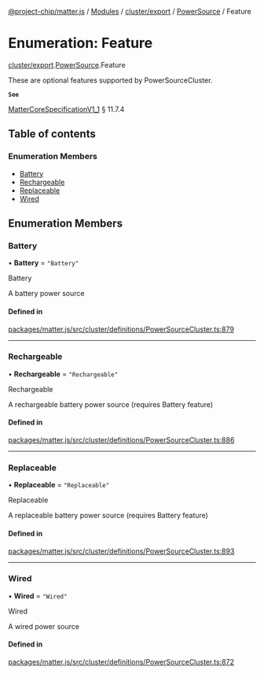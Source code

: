 [@project-chip/matter.js](../README.md) / [Modules](../modules.md) / [cluster/export](../modules/cluster_export.md) / [PowerSource](../modules/cluster_export.PowerSource.md) / Feature

# Enumeration: Feature

[cluster/export](../modules/cluster_export.md).[PowerSource](../modules/cluster_export.PowerSource.md).Feature

These are optional features supported by PowerSourceCluster.

**`See`**

[MatterCoreSpecificationV1_1](../interfaces/spec_export.MatterCoreSpecificationV1_1.md) § 11.7.4

## Table of contents

### Enumeration Members

- [Battery](cluster_export.PowerSource.Feature.md#battery)
- [Rechargeable](cluster_export.PowerSource.Feature.md#rechargeable)
- [Replaceable](cluster_export.PowerSource.Feature.md#replaceable)
- [Wired](cluster_export.PowerSource.Feature.md#wired)

## Enumeration Members

### Battery

• **Battery** = ``"Battery"``

Battery

A battery power source

#### Defined in

[packages/matter.js/src/cluster/definitions/PowerSourceCluster.ts:879](https://github.com/project-chip/matter.js/blob/c15b1068/packages/matter.js/src/cluster/definitions/PowerSourceCluster.ts#L879)

___

### Rechargeable

• **Rechargeable** = ``"Rechargeable"``

Rechargeable

A rechargeable battery power source (requires Battery feature)

#### Defined in

[packages/matter.js/src/cluster/definitions/PowerSourceCluster.ts:886](https://github.com/project-chip/matter.js/blob/c15b1068/packages/matter.js/src/cluster/definitions/PowerSourceCluster.ts#L886)

___

### Replaceable

• **Replaceable** = ``"Replaceable"``

Replaceable

A replaceable battery power source (requires Battery feature)

#### Defined in

[packages/matter.js/src/cluster/definitions/PowerSourceCluster.ts:893](https://github.com/project-chip/matter.js/blob/c15b1068/packages/matter.js/src/cluster/definitions/PowerSourceCluster.ts#L893)

___

### Wired

• **Wired** = ``"Wired"``

Wired

A wired power source

#### Defined in

[packages/matter.js/src/cluster/definitions/PowerSourceCluster.ts:872](https://github.com/project-chip/matter.js/blob/c15b1068/packages/matter.js/src/cluster/definitions/PowerSourceCluster.ts#L872)
